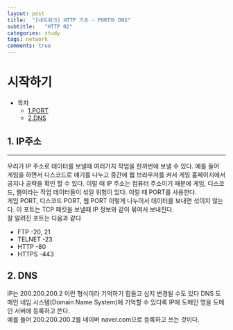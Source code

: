 ```yaml
---
layout: post
title:  "[네트워크] HTTP 기초 - PORT와 DNS"
subtitle:   "HTTP 02"
categories: study
tags: network
comments: true
---
```


# 시작하기

- 목차
    - [1.PORT](#1.PORT)
    - [2.DNS](#2.DNS)


## 1. IP주소
---

우리가 IP 주소로 데이터를 보낼때 여러가지 작업을 한꺼번에 보낼 수 있다. 예를 들어 게임을 하면서 디스코드로 얘기를 나누고 중간에 웹 브라우저를 켜서 게임 홈페이지에서 공지나 공략을 확인 할 수 있다. 이럴 때 IP 주소는 컴퓨터 주소이기 때문에 게임, 디스코드, 웹이라는 작업 데이터들이 섞일 위험이 있다. 이럴 때 PORT를 사용한다.<br>
게임 PORT, 디스코드 PORT, 웹 PORT 이렇게 나누어서 데이터를 보내면 섞이지 않는다. 이 포트는 TCP 패킷을 보낼때 IP 정보와 같이 묶여서 보내진다.<br>
잘 알려진 포트는 다음과 같다

- FTP -20, 21
- TELNET -23
- HTTP -80
- HTTPS -443

## 2. DNS
IP는 200.200.200.2 이런 형식이라 기억하기 힘들고 심지 변경될 수도 있다
DNS 도메인 네임 시스템(Domain Name System)에 기억할 수 있다록 IP에 도메인 명을 도메인 서버에 등록하고 쓴다.<br>
예를 들어 200.200.200.2를 네이버 naver.com으로 등록하고 쓰는 것이다.